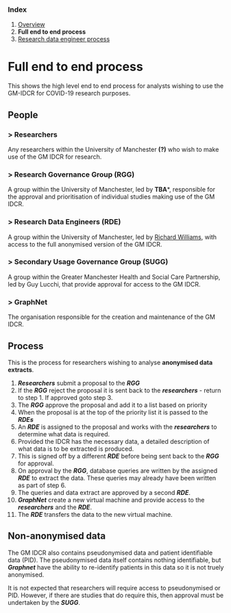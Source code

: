 ### Index

1. [Overview](../README.md)
2. **Full end to end process**
3. [Research data engineer process](process-for-research-data-engineers.md)

# Full end to end process

This shows the high level end to end process for analysts wishing to use the GM-IDCR for COVID-19 research purposes.

## People

### > Researchers
Any researchers within the University of Manchester **(?)** who wish to make use of the GM IDCR for research.

### > Research Governance Group (RGG)
A group within the University of Manchester, led by **TBA***, responsible for the approval and prioritisation of individual studies making use of the GM IDCR.

### > Research Data Engineers (RDE)
A group within the University of Manchester, led by [Richard Williams](https://www.research.manchester.ac.uk/portal/richard.williams.html), with access to the full anonymised version of the GM IDCR.

### > Secondary Usage Governance Group (SUGG)
A group within the Greater Manchester Health and Social Care Partnership, led by Guy Lucchi, that provide approval for access to the GM IDCR.

### > GraphNet
The organisation responsible for the creation and maintenance of the GM IDCR.

## Process

This is the process for researchers wishing to analyse **anonymised data extracts**.

1. ***Researchers*** submit a proposal to the ***RGG***
2. If the ***RGG*** reject the proposal it is sent back to the ***researchers*** - return to step 1. If approved goto step 3.
3. The ***RGG*** approve the proposal and add it to a list based on priority
4. When the proposal is at the top of the priority list it is passed to the ***RDEs***
5. An ***RDE*** is assigned to the proposal and works with the ***researchers*** to determine what data is required.
6. Provided the IDCR has the necessary data, a detailed description of what data is to be extracted is produced.
7. This is signed off by a different ***RDE*** before being sent back to the ***RGG*** for approval.
8. On approval by the ***RGG***, database queries are written by the assigned ***RDE*** to extract the data. These queries may already have been written as part of step 6.
9. The queries and data extract are approved by a second ***RDE***.
10. ***GraphNet*** create a new virtual machine and provide access to the ***researchers*** and the ***RDE***.
11. The ***RDE*** transfers the data to the new virtual machine.

## Non-anonymised data

The GM IDCR also contains pseudonymised data and patient identifiable data (PID). The pseudonymised data itself contains nothing identifiable, but ***Graphnet*** have the ability to re-identify patients in this data so it is not truely anonymised.

It is not expected that researchers will require access to pseudonymised or PID. However, if there are studies that do require this, then approval must be undertaken by the ***SUGG***.

